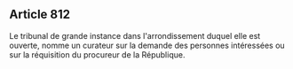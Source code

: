 Article 812
----
Le tribunal de grande instance dans l'arrondissement duquel elle est ouverte,
nomme un curateur sur la demande des personnes intéressées ou sur la réquisition
du procureur de la République.

